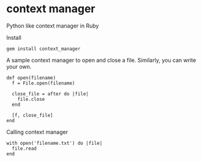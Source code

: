 # context manager
Python like context manager in Ruby

Install
```
gem install context_manager
```

A sample context manager to open and close a file. Similarly, you can write your own.
```
def open(filename)
  f = File.open(filename)
  
  close_file = after do |file|
    file.close
  end

  [f, close_file]
end
```

Calling context manager
```
with open('filename.txt') do |file|
  file.read
end
```

